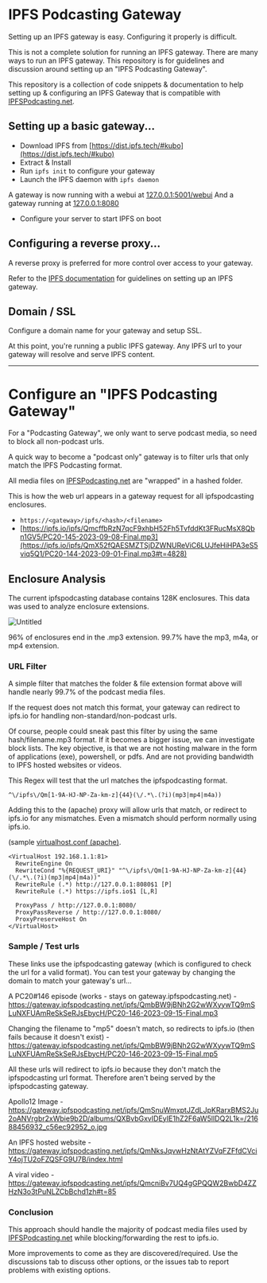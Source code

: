 # IPFS Podcasting Gateway
Setting up an IPFS gateway is easy.
Configuring it properly is difficult.

This is not a complete solution for running an IPFS gateway. There are many ways to run an IPFS gateway. This repository is for guidelines and discussion around setting up an "IPFS Podcasting Gateway".

This repository is a collection of code snippets & documentation to help setting up & configuring an IPFS Gateway that is compatible with [IPFSPodcasting.net](https://ipfspodcasting.net).

## Setting up a basic gateway...
- Download IPFS from [https://dist.ipfs.tech/#kubo](https://dist.ipfs.tech/#kubo)
- Extract & Install 
- Run `ipfs init` to configure your gateway
- Launch the IPFS daemon with `ipfs daemon`
  
A gateway is now running with a webui at [127.0.0.1:5001/webui](http://127.0.0.1:5001/webui)
And a gateway running at [127.0.0.1:8080](http://127.0.0.1:8080/ipfs/QmYwAPJzv5CZsnA625s3Xf2nemtYgPpHdWEz79ojWnPbdG/readme)

- Configure your server to start IPFS on boot
  
## Configuring a reverse proxy...
A reverse proxy is preferred for more control over access to your gateway.

Refer to the [IPFS documentation](https://docs.ipfs.tech/how-to/gateway-best-practices/#self-hosting-a-gateway) for guidelines on setting up an IPFS gateway.

## Domain / SSL
Configure a domain name for your gateway and setup SSL.

At this point, you're running a public IPFS gateway. Any IPFS url to your gateway will resolve and serve IPFS content. 

---

# Configure an "IPFS Podcasting Gateway"
For a "Podcasting Gateway", we only want to serve podcast media, so need to block all non-podcast urls.

A quick way to become a "podcast only" gateway is to filter urls that only match the IPFS Podcasting format.

All media files on [IPFSPodcasting.net](https://ipfspodcasting.net) are "wrapped" in a hashed folder.

This is how the web url appears in a gateway request for all ipfspodcasting enclosures.

- `https://<gateway>/ipfs/<hash>/<filename>`
- [https://ipfs.io/ipfs/QmcffbRzN7qcF9xhbH52Fh5TvfddKt3FRucMsX8Qbn1GV5/PC20-145-2023-09-08-Final.mp3](https://ipfs.io/ipfs/QmX52fQAESMZTSjDZWNUReViC6LUJfeHiHPA3eS5viq5Q1/PC20-144-2023-09-01-Final.mp3#t=4828)

## Enclosure Analysis
The current ipfspodcasting database contains 128K enclosures. This data was used to analyze enclosure extensions.

![Untitled](https://github.com/Cameron-IPFSPodcasting/podcast-Gateway/assets/103131615/d89ecd40-49fa-4226-ba5c-b7947cf98f0c)

96% of enclosures end in the .mp3 extension. 
99.7% have the mp3, m4a, or mp4 extension.

### URL Filter
A simple filter that matches the folder & file extension format above will handle nearly 99.7% of the podcast media files.

If the request does not match this format, your gateway can redirect to ipfs.io for handling non-standard/non-podcast urls.

Of course, people could sneak past this filter by using the same hash/filename.mp3 format. If it becomes a bigger issue, we can investigate block lists. The key objective, is that we are not hosting malware in the form of applications (exe), powershell, or pdfs. And are not providing bandwidth to IPFS hosted websites or videos.

This Regex will test that the url matches the ipfspodcasting format.
```
^\/ipfs\/Qm[1-9A-HJ-NP-Za-km-z]{44}(\/.*\.(?i)(mp3|mp4|m4a))
```
Adding this to the (apache) proxy will allow urls that match, or redirect to ipfs.io for any mismatches. Even a mismatch should perform normally using ipfs.io.

(sample [virtualhost.conf (apache)](https://github.com/Cameron-IPFSPodcasting/podcast-Gateway/blob/main/sample-apache-virtualhost.conf).
```
<VirtualHost 192.168.1.1:81>
  RewriteEngine On
  RewriteCond "%{REQUEST_URI}" "^\/ipfs\/Qm[1-9A-HJ-NP-Za-km-z]{44}(\/.*\.(?i)(mp3|mp4|m4a))"
  RewriteRule (.*) http://127.0.0.1:8080$1 [P]
  RewriteRule (.*) https://ipfs.io$1 [L,R]

  ProxyPass / http://127.0.0.1:8080/
  ProxyPassReverse / http://127.0.0.1:8080/
  ProxyPreserveHost On
</VirtualHost>
```
### Sample / Test urls
These links use the ipfspodcasting gateway (which is configured to check the url for a valid format). You can test your gateway by changing the domain to match your gateway's url...

A PC20#146 episode (works - stays on gateway.ipfspodcasting.net) - https://gateway.ipfspodcasting.net/ipfs/QmbBW9jBNh2G2wWXyywTQ9mSLuNXFUAmReSkSeRJsEbycH/PC20-146-2023-09-15-Final.mp3

Changing the filename to "mp5" doesn't match, so redirects to ipfs.io  (then fails because it doesn't exist) - https://gateway.ipfspodcasting.net/ipfs/QmbBW9jBNh2G2wWXyywTQ9mSLuNXFUAmReSkSeRJsEbycH/PC20-146-2023-09-15-Final.mp5

All these urls will redirect to ipfs.io because they don't match the ipfspodcasting url format. Therefore aren't being served by the ipfspodcasting gateway.

Apollo12 Image - https://gateway.ipfspodcasting.net/ipfs/QmSnuWmxptJZdLJpKRarxBMS2Ju2oANVrgbr2xWbie9b2D/albums/QXBvbGxvIDEyIE1hZ2F6aW5lIDQ2L1k=/21688456932_c56ec92952_o.jpg

An IPFS hosted website - https://gateway.ipfspodcasting.net/ipfs/QmNksJqvwHzNtAtYZVqFZFfdCVciY4ojTU2oFZQSFG9U7B/index.html

A viral video - https://gateway.ipfspodcasting.net/ipfs/QmcniBv7UQ4gGPQQW2BwbD4ZZHzN3o3tPuNLZCbBchd1zh#t=85

### Conclusion
This approach should handle the majority of podcast media files used by [IPFSPodcasting.net](https://ipfspodcasting.net) while blocking/forwarding the rest to ipfs.io.

More improvements to come as they are discovered/required. Use the discussions tab to discuss other options, or the issues tab to report problems with existing options.
